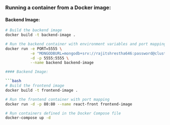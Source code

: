 ### Running a container from a Docker image:

#### Backend Image:

```bash
# Build the backend image
docker build -t backend-image .

# Run the backend container with environment variables and port mapping
docker run -e PORT=5555 \
           -e "MONGODBURL=mongodb+srv://rajitshrestha646:password@cluster0.e5tlk4i.mongodb.net/?retryWrites=true&w=majority&appName=Cluster0cl" \
           -d -p 5555:5555 \
           --name backend backend-image

#### Backend Image:

```bash
# Build the frontend image
docker build -t frontend-image .

# Run the frontend container with port mapping
docker run -d -p 80:80 --name react-front frontend-image

# Run containers defined in the Docker Compose file
docker-compose up -d
